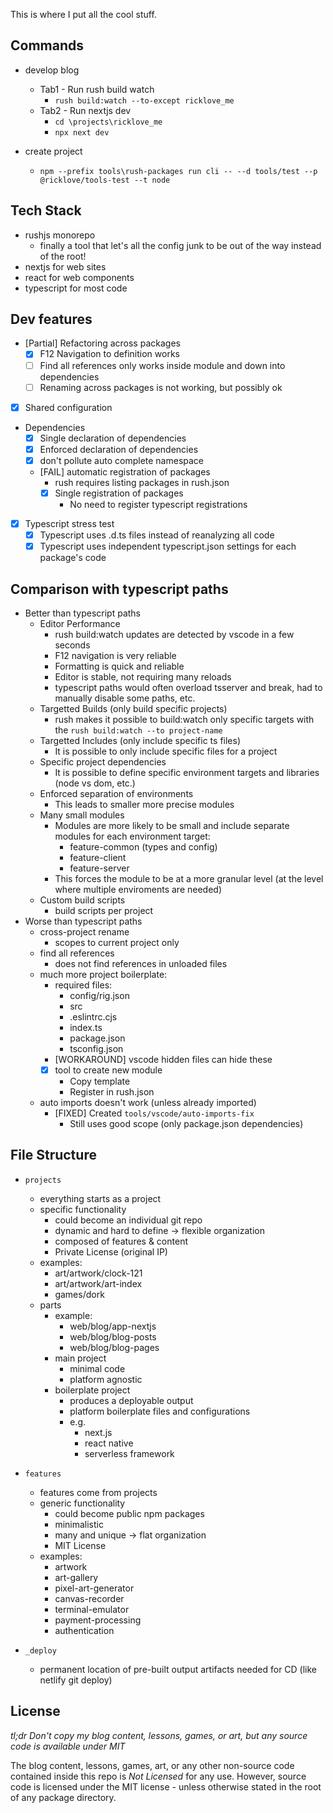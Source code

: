 This is where I put all the cool stuff.

## Commands

- develop blog

  - Tab1 - Run rush build watch
    - `rush build:watch --to-except ricklove_me`
  - Tab2 - Run nextjs dev
    - `cd \projects\ricklove_me`
    - `npx next dev`

- create project
  - `npm --prefix tools\rush-packages run cli -- --d tools/test --p @ricklove/tools-test --t node`

## Tech Stack

- rushjs monorepo
  - finally a tool that let's all the config junk to be out of the way instead of the root!
- nextjs for web sites
- react for web components
- typescript for most code

## Dev features

- [Partial] Refactoring across packages
  - [x] F12 Navigation to definition works
  - [ ] Find all references only works inside module and down into dependencies
  - [ ] Renaming across packages is not working, but possibly ok
- [x] Shared configuration
- Dependencies
  - [x] Single declaration of dependencies
  - [x] Enforced declaration of dependencies
  - [x] don't pollute auto complete namespace
  - [FAIL] automatic registration of packages
    - rush requires listing packages in rush.json
    - [x] Single registration of packages
      - No need to register typescript registrations
- [x] Typescript stress test
  - [x] Typescript uses .d.ts files instead of reanalyzing all code
  - [x] Typescript uses independent typescript.json settings for each package's code

## Comparison with typescript paths

- Better than typescript paths
  - Editor Performance
    - rush build:watch updates are detected by vscode in a few seconds
    - F12 navigation is very reliable
    - Formatting is quick and reliable
    - Editor is stable, not requiring many reloads
    - typescript paths would often overload tsserver and break, had to manually disable some paths, etc.
  - Targetted Builds (only build specific projects)
    - rush makes it possible to build:watch only specific targets with the `rush build:watch --to project-name`
  - Targetted Includes (only include specific ts files)
    - It is possible to only include specific files for a project
  - Specific project dependencies
    - It is possible to define specific environment targets and libraries (node vs dom, etc.)
  - Enforced separation of environments
    - This leads to smaller more precise modules
  - Many small modules
    - Modules are more likely to be small and include separate modules for each environment target:
      - feature-common (types and config)
      - feature-client
      - feature-server
    - This forces the module to be at a more granular level (at the level where multiple enviroments are needed)
  - Custom build scripts
    - build scripts per project
- Worse than typescript paths
  - cross-project rename
    - scopes to current project only
  - find all references
    - does not find references in unloaded files
  - much more project boilerplate:
    - required files:
      - config/rig.json
      - src
      - .eslintrc.cjs
      - index.ts
      - package.json
      - tsconfig.json
    - [WORKAROUND] vscode hidden files can hide these
    - [x] tool to create new module
      - Copy template
      - Register in rush.json
  - auto imports doesn't work (unless already imported)
    - [FIXED] Created `tools/vscode/auto-imports-fix`
      - Still uses good scope (only package.json dependencies)

## File Structure

- `projects`

  - everything starts as a project
  - specific functionality
    - could become an individual git repo
    - dynamic and hard to define -> flexible organization
    - composed of features & content
    - Private License (original IP)
  - examples:
    - art/artwork/clock-121
    - art/artwork/art-index
    - games/dork
  - parts
    - example:
      - web/blog/app-nextjs
      - web/blog/blog-posts
      - web/blog/blog-pages
    - main project
      - minimal code
      - platform agnostic
    - boilerplate project
      - produces a deployable output
      - platform boilerplate files and configurations
      - e.g.
        - next.js
        - react native
        - serverless framework

- `features`

  - features come from projects
  - generic functionality
    - could become public npm packages
    - minimalistic
    - many and unique -> flat organization
    - MIT License
  - examples:
    - artwork
    - art-gallery
    - pixel-art-generator
    - canvas-recorder
    - terminal-emulator
    - payment-processing
    - authentication

- `_deploy`

  - permanent location of pre-built output artifacts needed for CD (like netlify git deploy)

## License

_tl;dr Don't copy my blog content, lessons, games, or art, but any source code is available under MIT_

The blog content, lessons, games, art, or any other non-source code contained inside this repo is _Not Licensed_ for any use. However, source code is licensed under the MIT license - unless otherwise stated in the root of any package directory.
